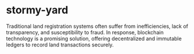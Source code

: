 # stormy-yard
Traditional land registration systems often suffer from inefficiencies, lack of transparency, and susceptibility to fraud. In response, blockchain technology is a promising solution, offering decentralized and immutable ledgers to record land transactions securely.
